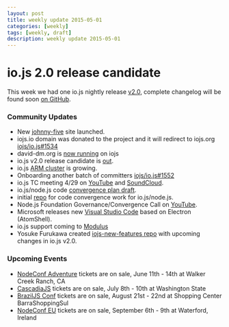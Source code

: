 ```yaml
---
layout: post
title: weekly update 2015-05-01
categories: [weekly]
tags: [weekly, draft]
description: weekly update 2015-05-01
---
```


# io.js 2.0 release candidate
This week we had one io.js nightly release [v2.0](https://iojs.org/download/nightly/v2.0.0-nightly20150501b4ad5d7050/), complete changelog will be found soon [on GitHub](https://github.com/iojs/io.js/blob/v1.x/CHANGELOG.md).

### Community Updates

* New [johnny-five](http://johnny-five.io/) site launched.
* iojs.io domain was donated to the project and it will redirect to iojs.org [iojs/io.js#1534](https://github.com/iojs/io.js/issues/1534)
* david-dm.org is [now running](https://twitter.com/_alanshaw/status/592855646124531713) on iojs
* io.js v2.0 release candidate is [out](https://iojs.org/download/nightly/v2.0.0-nightly20150501b4ad5d7050/).
* io.js [ARM cluster](https://twitter.com/rvagg/status/593226114992087041) is growing.
* Onboarding another batch of committers [iojs/io.js#1552](https://github.com/iojs/io.js/issues/1552)
* io.js TC meeting 4/29 on [YouTube](https://www.youtube.com/watch?v=-e675TT4WEA) and [SoundCloud](https://twitter.com/dotproto/status/594145574204510208).
* io.js/node.js code [convergence plan draft](https://github.com/jasnell/dev-policy/blob/master/convergence.md).
* initial [repo](https://github.com/jasnell/node.js-convergence) for code convergence work for io.js/node.js.
* Node.js Foundation Governance/Convergence Call on [YouTube](https://www.youtube.com/watch?v=u9h0s3YtNAU).
* Microsoft releases new [Visual Studio Code](https://code.visualstudio.com/) based on Electron (AtomShell).
* io.js support coming to [Modulus](http://blog.modulus.io/upcoming-updates-for-nodejs-applications)
* Yosuke Furukawa created [iojs-new-features repo](https://github.com/yosuke-furukawa/iojs-new-features) with upcoming changes in io.js v2.0.

### Upcoming Events

* [NodeConf Adventure](http://nodeconf.com/) tickets are on sale, June 11th - 14th at Walker Creek Ranch, CA
* [CascadiaJS](http://2015.cascadiajs.com/) tickets are on sale, July 8th - 10th at Washington State
* [BrazilJS Conf](http://braziljs.com.br/) tickets are on sale, August 21st - 22nd at Shopping Center BarraShoppingSul
* [NodeConf EU](http://nodeconf.eu/) tickets are on sale, September 6th - 9th at Waterford, Ireland